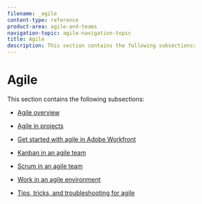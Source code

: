 ```yaml
---
filename: _agile
content-type: reference
product-area: agile-and-teams
navigation-topic: agile-navigation-topic
title: Agile
description: This section contains the following subsections:
---
```


# Agile

This section contains the following subsections:

* [Agile overview](../agile/agile-overview.md)

  <!--
  <li data-mc-conditions="QuicksilverOrClassic.Draft mode,QuicksilverOrClassic.Quicksilver"><a href="../agile/boards-overview.md" class="MCXref xref" xrefformat="{para}">Boards overview</a> </li>
  -->

* [Agile in projects](../agile/agile-in-projects/agile-in-projects.md) 
* [Get started with agile in Adobe Workfront](../agile/get-started-with-agile-in-workfront/get-started-with-agile.md)

  <!--
  <li data-mc-conditions="QuicksilverOrClassic.Quicksilver,QuicksilverOrClassic.Draft mode"><a href="../agile/get-started-with-boards/get-started-with-boards.md" class="MCXref xref" xrefformat="{para}">Get started with boards in Adobe Workfront</a> </li>
  -->

* [Kanban in an agile team](../agile/use-kanban-in-an-agile-team/using-kanban-in-an-agile-team.md) 
* [Scrum in an agile team](../agile/use-scrum-in-an-agile-team/scrum-in-an-agile-team.md) 
* [Work in an agile environment](../agile/work-in-an-agile-environment/work-in-an-agile-environment.md) 
* [Tips, tricks, and troubleshooting for agile](../agile/tips-tricks-and-troubleshooting/tips-tricks-troubleshooting-agile.md)

